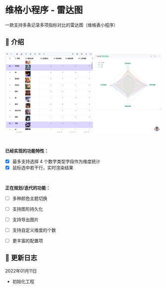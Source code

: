 # 维格小程序 - 雷达图

一款支持多条记录多项指标对比的雷达图（维格表小程序）



## 🎨 介绍


![cover](widget-cover.jpg)

<br>

**已经实现的功能特性：**

- [x] 最多支持选择 4 个数字类型字段作为维度统计
- [x] 鼠标选中若干行，实时渲染结果

<br>

**正在规划/迭代的功能：**
- [ ] 多种颜色主题切换
- [ ] 支持图形持久化
- [ ] 支持导出图片
- [ ] 支持自定义维度的个数
- [ ] 更丰富的配置项



## 🎯 更新日志

2022年01月11日

- 初始化工程
